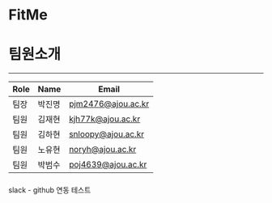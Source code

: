 # FitMe

# 팀원소개

---

| Role | Name   | Email              |
| ---- | ------ | ------------------ |
| 팀장 | 박진명 | pjm2476@ajou.ac.kr |
| 팀원 | 김재현 | kjh77k@ajou.ac.kr  |
| 팀원 | 김하현 | snloopy@ajou.ac.kr |
| 팀원 | 노유현 | noryh@ajou.ac.kr   |
| 팀원 | 박범수 | poj4639@ajou.ac.kr |

###

slack - github 연동 테스트
